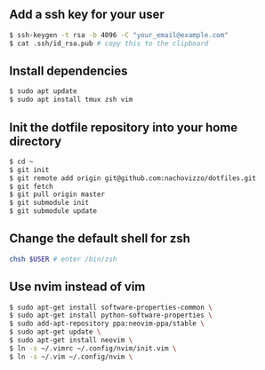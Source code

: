 
## Add a ssh key for your user
```sh
$ ssh-keygen -t rsa -b 4096 -C "your_email@example.com"
$ cat .ssh/id_rsa.pub # copy this to the clipboard
```

## Install dependencies
```sh
$ sudo apt update
$ sudo apt install tmux zsh vim
```

## Init the dotfile repository into your home directory
```sh
$ cd ~
$ git init
$ git remote add origin git@github.com:nachovizzo/dotfiles.git
$ git fetch
$ git pull origin master
$ git submodule init
$ git submodule update
```

## Change the default shell for zsh
```sh
chsh $USER # enter /bin/zsh
```

## Use nvim instead of vim
```sh
$ sudo apt-get install software-properties-common \
$ sudo apt-get install python-software-properties \
$ sudo add-apt-repository ppa:neovim-ppa/stable \
$ sudo apt-get update \
$ sudo apt-get install neovim \
$ ln -s ~/.vimrc ~/.config/nvim/init.vim \
$ ln -s ~/.vim ~/.config/nvim \
```
